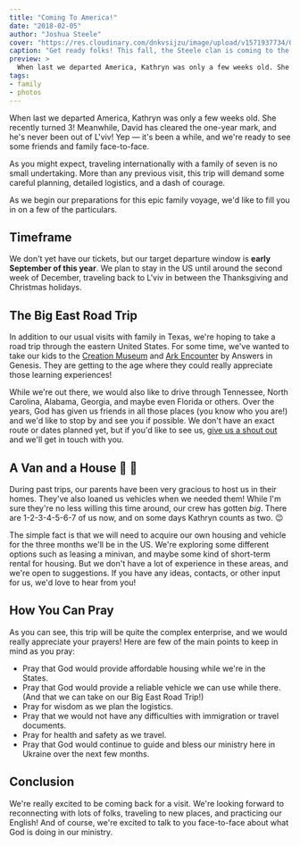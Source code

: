 ```yaml
---
title: "Coming To America!"
date: "2018-02-05"
author: "Joshua Steele"
cover: "https://res.cloudinary.com/dnkvsijzu/image/upload/v1571937734/OFReport/2018-02-05-coming-to-america/america-trip-12-6_jn4isg.jpg"
caption: "Get ready folks! This fall, the Steele clan is coming to the States! This will be our first trip in four years, and we'd like to tell you what we have planned."
preview: >
  When last we departed America, Kathryn was only a few weeks old. She recently turned 3! Meanwhile, David has cleared the one-year mark, and he's never been out of L'viv! Yep — it's been a while, and we're ready to see some friends and family face-to-face.
tags:
- family
- photos
---
```


When last we departed America, Kathryn was only a few weeks old. She recently turned 3! Meanwhile, David has cleared the one-year mark, and he's never been out of L'viv! Yep — it's been a while, and we're ready to see some friends and family face-to-face.

<article-image publicId="OFReport/2018-02-05-coming-to-america/christmas-eve-pajamas_wf8bwt.jpg" height="768" caption="The kids are pumped!"/>

As you might expect, traveling internationally with a family of seven is no small undertaking. More than any previous visit, this trip will demand some careful planning, detailed logistics, and a dash of courage.

As we begin our preparations for this epic family voyage, we'd like to fill you in on a few of the particulars.

<article-callout content="Be sure to read to the end where you'll find our latest collection of family photos!" />

## Timeframe

We don't yet have our tickets, but our target departure window is **early September of this year**. We plan to stay in the US until around the second week of December, traveling back to L'viv in between the Thanksgiving and Christmas holidays.

## The Big East Road Trip

In addition to our usual visits with family in Texas, we're hoping to take a road trip through the eastern United States. For some time, we've wanted to take our kids to the [Creation Museum](https://creationmuseum.org/) and [Ark Encounter](https://arkencounter.com/) by Answers in Genesis. They are getting to the age where they could really appreciate those learning experiences!

<article-image publicId="OFReport/2018-02-05-coming-to-america/ark-encounter_ffkx2a.jpg" height="768" caption="The Ark Encounter in Kentucky"/>

While we're out there, we would also like to drive through Tennessee, North Carolina, Alabama, Georgia, and maybe even Florida or others. Over the years, God has given us friends in all those places (you know who you are!) and we'd like to stop by and see you if possible. We don't have an exact route or dates planned yet, but if you'd like to see us, [give us a shout out](/contact) and we'll get in touch with you.

<article-image publicId="OFReport/2018-02-05-coming-to-america/crazy-route_ns74d2.jpg" height="768" caption="Definitely still in the planning phase with this... 😉"/>

## A Van and a House 🚙 🏡

During past trips, our parents have been very gracious to host us in their homes. They've also loaned us vehicles when we needed them! While I'm sure they're no less willing this time around, our crew has gotten *big*. There are 1-2-3-4-5-6-7 of us now, and on some days Kathryn counts as two. 😉

The simple fact is that we will need to acquire our own housing and vehicle for the three months we'll be in the US. We're exploring some different options such as leasing a minivan, and maybe some kind of short-term rental for housing. But we don't have a lot of experience in these areas, and we're open to suggestions. If you have any ideas, contacts, or other input for us, we'd love to hear from you!

## How You Can Pray

As you can see, this trip will be quite the complex enterprise, and we would really appreciate your prayers! Here are few of the main points to keep in mind as you pray:

- Pray that God would provide affordable housing while we're in the States.
- Pray that God would provide a reliable vehicle we can use while there. (And that we can take on our Big East Road Trip!)
- Pray for wisdom as we plan the logistics.
- Pray that we would not have any difficulties with immigration or travel documents.
- Pray for health and safety as we travel.
- Pray that God would continue to guide and bless our ministry here in Ukraine over the next few months.

## Conclusion

We're really excited to be coming back for a visit. We're looking forward to reconnecting with lots of folks, traveling to new places, and practicing our English! And of course, we're excited to talk to you face-to-face about what God is doing in our ministry.

<article-callout content="Keep scrolling to see our latest collection of family photos!" />

<article-image publicId="OFReport/2018-02-05-coming-to-america/piano-recital_v1tff0.jpg" width="768" caption="The oldest three girls are continuing their piano lessons. I snapped this photo after a recent recital. We're so grateful for our teacher, Gabriella!"/>

<article-image publicId="OFReport/2018-02-05-coming-to-america/david-dad-cake_fblp9p.jpg" height="768" caption="David recently turned one, and our landlady made him a cake!"/>

<article-image publicId="OFReport/2018-02-05-coming-to-america/abby-painting_brytfq.jpg" width="768" caption="If there's one thing Abigail loves, it's art. This is one of her latest creations — definitely worthy of a place on the wall!"/>

<article-image publicId="OFReport/2018-02-05-coming-to-america/with-mom-in-morning_abuxft.jpg" height="768" caption="When you first wake up, it's good to get some snuggle time with Mom."/>

<article-image publicId="OFReport/2018-02-05-coming-to-america/david-kathryn-toys_jqag3v.jpg" width="768" caption="Next we dump out the toys on the kitchen floor!"/>

<article-image publicId="OFReport/2018-02-05-coming-to-america/christmas-shopping_awmrd9.jpg" width="768" caption="This year, Kathryn got her first chance to go out Christmas shopping with Daddy!"/>

<article-image publicId="OFReport/2018-02-05-coming-to-america/ukrainian-christmas_hghoth.jpg" width="768" caption="This year we were invited to spend Ukrainian Christmas Eve (January 6th) with our friends Serhii and Natallia Chepara. In this shot, we see the Steele kids getting reacquainted with Francishka (center), the Chepara's daughter."/>

<article-image publicId="OFReport/2018-02-05-coming-to-america/david-new-car_gkbg04.jpg" height="768" caption='"Look Mom, a new car!"'/>

<article-image publicId="OFReport/2018-02-05-coming-to-america/dinner-with-days-2000w_k4mbvx.jpg" width="768" caption="We always enjoy having the Day family over for dinner. In this photo, we have Lydia (left) and her older sister Melissa (center) sharing the table with Hosanna. The grown-ups are in the other room at the boring table. 😉"/>

<article-image publicId="OFReport/2018-02-05-coming-to-america/girls-rope-course-2000w_hhecrs.jpg" width="768" caption="Recently we took the kids to an attraction here in L'viv called Kids Planet. One of their favorite activities was the rope course!"/>

<article-image publicId="OFReport/2018-02-05-coming-to-america/kelsie-song-book-2000h_u4hd35.jpg" height="768" caption="One of our favorite Christmas gifts this year was a set of handmade song books that my mom compiled and sent to us. We love to gather in the living room after dinner and sing together as a family! Thanks, Mom! 😁"/>
